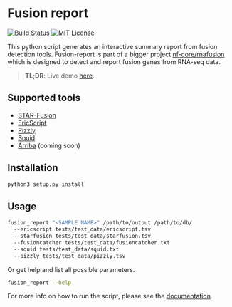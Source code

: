 # Fusion report

[![Build Status](https://travis-ci.org/matq007/fusion-report.svg?branch=master)](https://travis-ci.org/matq007/fusion-report)
[![MIT License](https://img.shields.io/github/license/matq007/fusion-report.svg)](https://github.com/matq007/fusion-report/blob/master/LICENSE)

This python script generates an interactive summary report from fusion detection tools. Fusion-report is part of a bigger project [nf-core/rnafusion](https://github.com/nf-core/rnafusion) which is designed to detect and report fusion genes from RNA-seq data.

> **TL;DR**: Live demo [here](https://matq007.github.io/fusion-report/example).

## Supported tools

* [STAR-Fusion](https://github.com/STAR-Fusion/STAR-Fusion)
* [EricScript](https://sites.google.com/site/bioericscript/)
* [Pizzly](https://github.com/pmelsted/pizzly)
* [Squid](https://github.com/Kingsford-Group/squid)
* [Arriba](https://github.com/suhrig/arriba) (coming soon)

## Installation

```bash
python3 setup.py install
```

## Usage

```bash
fusion_report "<SAMPLE NAME>" /path/to/output /path/to/db/ 
  --ericscript tests/test_data/ericscript.tsv 
  --starfusion tests/test_data/starfusion.tsv 
  --fusioncatcher tests/test_data/fusioncatcher.txt
  --squid tests/test_data/squid.txt 
  --pizzly tests/test_data/pizzly.tsv
```

Or get help and list all possible parameters.

```bash
fusion_report --help
```

For more info on how to run the script, please see the [documentation](https://matq007.github.io/fusion-report/).
